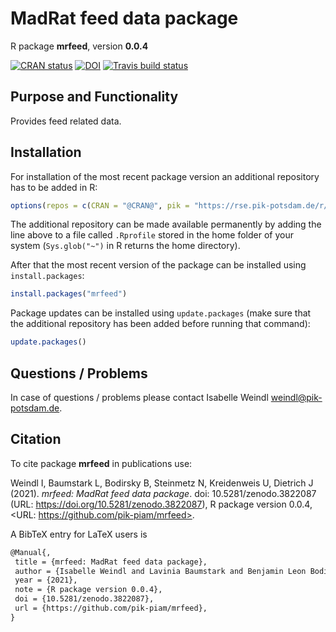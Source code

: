 # MadRat feed data package

R package **mrfeed**, version **0.0.4**

[![CRAN status](https://www.r-pkg.org/badges/version/mrfeed)](https://cran.r-project.org/package=mrfeed) [![DOI](https://zenodo.org/badge/DOI/10.5281/zenodo.3822087.svg)](https://doi.org/10.5281/zenodo.3822087) [![Travis build status](https://travis-ci.com/pik-piam/mrfeed.svg?branch=master)](https://travis-ci.com/pik-piam/mrfeed)  

## Purpose and Functionality

Provides feed related data.


## Installation

For installation of the most recent package version an additional repository has to be added in R:

```r
options(repos = c(CRAN = "@CRAN@", pik = "https://rse.pik-potsdam.de/r/packages"))
```
The additional repository can be made available permanently by adding the line above to a file called `.Rprofile` stored in the home folder of your system (`Sys.glob("~")` in R returns the home directory).

After that the most recent version of the package can be installed using `install.packages`:

```r 
install.packages("mrfeed")
```

Package updates can be installed using `update.packages` (make sure that the additional repository has been added before running that command):

```r 
update.packages()
```

## Questions / Problems

In case of questions / problems please contact Isabelle Weindl <weindl@pik-potsdam.de>.

## Citation

To cite package **mrfeed** in publications use:

Weindl I, Baumstark L, Bodirsky B, Steinmetz N, Kreidenweis U, Dietrich J
(2021). _mrfeed: MadRat feed data package_. doi: 10.5281/zenodo.3822087 (URL:
https://doi.org/10.5281/zenodo.3822087), R package version 0.0.4, <URL:
https://github.com/pik-piam/mrfeed>.

A BibTeX entry for LaTeX users is

 ```latex
@Manual{,
  title = {mrfeed: MadRat feed data package},
  author = {Isabelle Weindl and Lavinia Baumstark and Benjamin Leon Bodirsky and Nele Steinmetz and Ulrich Kreidenweis and Jan Philipp Dietrich},
  year = {2021},
  note = {R package version 0.0.4},
  doi = {10.5281/zenodo.3822087},
  url = {https://github.com/pik-piam/mrfeed},
}
```

